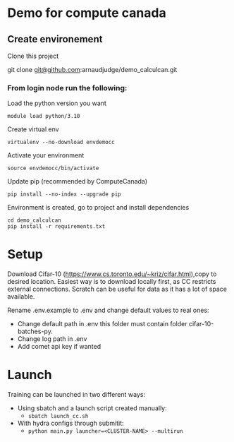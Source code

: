 # Demo for compute canada

## Create environement

Clone this project

git clone git@github.com:arnaudjudge/demo_calculcan.git

### From login node run the following:

Load the python version you want

```module load python/3.10```

Create virtual env

```virtualenv --no-download envdemocc```

Activate your environment

```source envdemocc/bin/activate```

Update pip (recommended by ComputeCanada)

```pip install --no-index --upgrade pip```

Environment is created, go to project and install dependencies

```
cd demo_calculcan
pip install -r requirements.txt
```

# Setup

Download Cifar-10 (https://www.cs.toronto.edu/~kriz/cifar.html),copy to desired location. 
Easiest way is to download locally first, as CC restricts external connections. 
Scratch can be useful for data as it has a lot of space available.

Rename .env.example to .env and change default values to real ones:
- Change default path in .env this folder must contain folder cifar-10-batches-py.
- Change log path in .env
- Add comet api key if wanted

# Launch

Training can be launched in two different ways:

- Using sbatch and a launch script created manually:
  - ``` sbatch launch_cc.sh ```
- With hydra configs through submitit:
  - ```python main.py launcher=<CLUSTER-NAME> --multirun```





